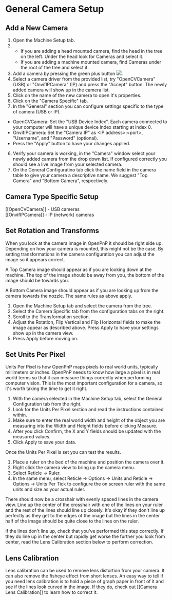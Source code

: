 # General Camera Setup

## Add a New Camera

1. Open the Machine Setup tab.
2. 
    * If you are adding a head mounted camera, find the head in the tree on the left. Under the head look for Cameras and select it.
    * If you are adding a machine mounted camera, find Cameras under the root of the tree and select it.
3. Add a camera by pressing the green plus button ![](https://rawgit.com/openpnp/openpnp/develop/src/main/resources/icons/file-add.svg).  
2. Select a camera driver from the provided list, try "OpenCVCamera" (USB) or "OnvifIPCamera" (IP) and press the "Accept" button. The newly added camera will show up in the camera list.
3. Click on the name of the new camera to open it's properties.
4. Click on the "Camera Specific" tab.
5. In the "General" section you can configure settings specific to the type of camera (USB or IP).
 - OpenCVCamera: Set the "USB Device Index".  Each camera connected to your computer will have a unique device index starting at index 0.
 - OnvifIPCamera: Set the "Camera IP" as &lt;IP address&gt;:&lt;port&gt;, "Username", and "Password" (optional).
 - Press the "Apply" button to have your changes applied.
6. Verify your camera is working, in the "Camera" window select your newly added camera from the drop down list.  If configured correctly you should see a live image from your selected camera.
7. On the General Configuratino tab click the name field in the camera table to give your camera a descriptive name. We suggest "Top Camera" and "Bottom Camera", respectively.

## Camera Type Specific Setup

[[OpenCVCamera]] - USB cameras  
[[OnvifIPCamera]] - IP (network) cameras

## Set Rotation and Transforms

When you look at the camera image in OpenPnP it should be right side up. Depending on how your camera is mounted, this might not be the case. By setting transformations in the camera configuration you can adjust the image so it appears correct.

A Top Camera image should appear as if you are looking down at the machine. The top of the image should be away from you, the bottom of the image should be towards you.

A Bottom Camera image should appear as if you are looking up from the camera towards the nozzle. The same rules as above apply. 

1. Open the Machine Setup tab and select the camera from the tree.
2. Select the Camera Specific tab from the configuration tabs on the right.
3. Scroll to the Transformation section.
4. Adjust the Rotation, Flip Vertical and Flip Horizontal fields to make the image appear as described above. Press Apply to have your settings show up in the camera view.
5. Press Apply before moving on.

## Set Units Per Pixel

Units Per Pixel is how OpenPnP maps pixels to real world units, typically millimeters or inches. OpenPnP needs to know how large a pixel is in real world terms so that it can measure things correctly when performing computer vision. This is the most important configuration for a camera, so it's worth taking the time to get it right.

1. With the camera selected in the Machine Setup tab, select the General Configuration tab from the right.
2. Look for the Units Per Pixel section and read the instructions contained within.
3. Make sure to enter the real world width and height of the object you are measuring into the Width and Height fields before clicking Measure.
4. After you click Confirm, the X and Y fields should be updated with the measured values.
5. Click Apply to save your data.

Once the Units Per Pixel is set you can test the results.

1. Place a ruler on the bed of the machine and position the camera over it.
2. Right click the camera view to bring up the camera menu.
3. Select Reticle -> Ruler.
4. In the same menu, select Reticle -> Options -> Units and Reticle -> Options -> Units Per Tick to configure the on screen ruler with the same units and size as your actual ruler.

There should now be a crosshair with evenly spaced lines in the camera view. Line up the center of the crosshair with one of the lines on your ruler and the rest of the lines should line up closely. It's okay if they don't line up perfectly as they get to the edges of the image but the lines in the center half of the image should be quite close to the lines on the ruler.

If the lines don't line up, check that you've performed this step correctly. If they do line up in the center but rapidly get worse the further you look from center, read the Lens Calibration section below to perform correction.

## Lens Calibration

Lens calibration can be used to remove lens distortion from your camera. It can also remove the fisheye effect from short lenses. An easy way to tell if you need lens calibration is to hold a piece of graph paper in front of it and see if the lines look curved in the image. If they do, check out [[Camera Lens Calibration]] to learn how to correct it.

